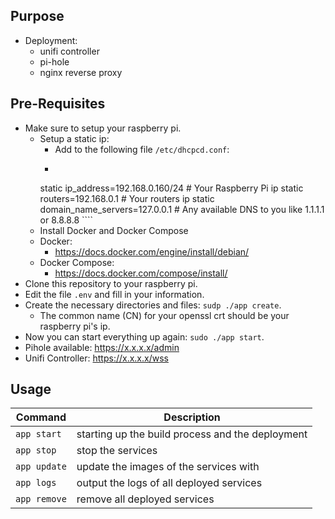 ## Purpose
- Deployment:
    - unifi controller
    - pi-hole
    - nginx reverse proxy

## Pre-Requisites
- Make sure to setup your raspberry pi.
    - Setup a static ip:
        - Add to the following file `/etc/dhcpcd.conf`:
        - ```` interface eth0
        static ip_address=192.168.0.160/24   # Your Raspberry Pi ip
        static routers=192.168.0.1           # Your routers ip
        static domain_name_servers=127.0.0.1 # Any available DNS to you like 1.1.1.1 or 8.8.8.8 ````
    - Install Docker and Docker Compose
    - Docker:
       - https://docs.docker.com/engine/install/debian/
    - Docker Compose:
       - https://docs.docker.com/compose/install/
- Clone this repository to your raspberry pi.
- Edit the file `.env` and fill in your information.
- Create the necessary directories and files: `sudp ./app create`.
    - The common name (CN) for your openssl crt should be your raspberry pi's ip. 
- Now you can start everything up again: `sudo ./app start`.
- Pihole available: https://x.x.x.x/admin
- Unifi Controller: https://x.x.x.x/wss

## Usage

|Command|Description|
|---|---|
| ``app start``|starting up the build process and the deployment|
| ``app stop``|stop the services|
|``app update``|update the images of the services with|
|``app logs``|output the logs of all deployed services|
| ``app remove``|remove all deployed services|
